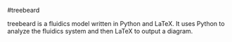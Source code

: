 #treebeard 

treebeard is a fluidics model written in Python and LaTeX. It uses Python to analyze the fluidics system and then LaTeX to output a diagram.